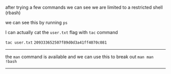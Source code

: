 after trying a few commands we can see we are limited to a restricted shell (rbash)

we can see this by running `ps`

I can actually cat the `user.txt` flag with `tac` command

`tac user.txt`
`209333652507f89d0d3a41ff4070c081`

---

the `man` command is available and we can use this to break out
`man man`
`!bash`

---




